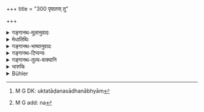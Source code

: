 +++
title = "300 पृष्ठतस् तु"

+++

<details><summary>गङ्गानथ-मूलानुवादः</summary>

But only on the back part of the body, and never on the upper part; he who strikes otherwise than this incurs the guilt of a thief.—(300)
</details>

<details><summary>मेधातिथिः</summary>

उक्तताडनदेशसाधनाभ्याम्[^२८४] अन्येन प्रकारेण घ्नन्न् अक्षादिषु लगुडादिभिर् वा चौरदण्डं[^२८५] प्राप्नोति । निन्दैषा । न त्व् अयम् एव दण्डः । यो ऽन्यत्र हिंसाया दण्डः सो ऽत्र भवतीत्य् उक्तं भवति ॥ ८.३०० ॥


[^२८५]:
     M G add: na


[^२८४]:
     M G DK: uktatāḍanasādhanābhyām
</details>

<details><summary>गङ्गानथ-भाष्यानुवादः</summary>

He who strikes with things other than those specified—*i.e*., with a stick or such things—or on a part of the body other than those mentioned,—*i.e*., on the eye, etc.—‘*incurs the guilt of a thief*.’

This is only meant to be deprecatory of the act referred to; and is not the injunction of an actual punishment; so that in this case also the penalty shall be the same as that in other oases of ‘hurt.’—(300)
</details>

<details><summary>गङ्गानथ-टिप्पन्यः</summary>

This verse is quoted in *Vīramitrodaya* (Saṃskāra, p. 514);—in
*Aparārka* (p. 610), which explains that ‘*kilviṣam*’ means ‘an offence
deserving punishment’;—again on p. 817, where ‘*kilviṣam*’ is explained as ‘punishment’;—in *Vivādaratnākara* (p. 271), which explains ‘*pṛṣṭhataḥ*’ as ‘not in a vital part,’ and ‘*uttamāṅge*’ also as ‘in a vital part’;—in *Vidhānapārijāta* (p. 530);—in *Mitākṣarā* (2.32), in support of the view that, if, in a fit of passion, the Teacher should strike the pupil in a vital part of the body, and the boy should complain before the king, then it becomes an admissible suit;—in
*Vyavahāra-Balambhaṭṭī* (pp. 572 and 919);—in *Nṛsiṃhaprasāda*
(Saṃskāra, 47b);—in *Saṃskāramayūkha* (p. 52) to the effect that no one should be struck on the head;—in *Saṃskāraratnamālā* (p, 315), which says that ‘*uttamāṅga*’ means ‘head’;—in *Smṛticandrikā* (Saṃskāra, p. 142);—and in *Vivādacintāmaṇi* (Calcutta, p. 76).
</details>

<details><summary>गङ्गानथ-तुल्य-वाक्यानि</summary>

**(verses 8.299-301)  
**

See Comparative notes for [Verse 8.299].
</details>

<details><summary>भारुचिः</summary>

इत्य् अयं नियमस्य व्यतिक्रमे ताडयितुं विज्ञेयः । न चावश्यताडनम् एतेषाम् अपराधिनां पुत्रादीनाम्, नियमार्थत्वाद् उपदेशस्य । **प्राप्तः स्याच् चोरकिल्बिषम्** इत्य् अयं नियमव्यतिक्रमे निन्दार्थवादो निवृत्त्यर्थः । एवं च सत्य् **अतो ऽन्यथा** ताडने नियमातिक्रममात्रम्, न तु चोरवद् दण्ड्यः । धिग्दण्डवाग्दण्डमात्रं वा, तत्र तत्सामान्यात् ॥ ८.२९९ ॥
</details>

<details><summary>Bühler</summary>

300	But on the back part of the body (only), never on a noble part; he who strikes them otherwise will incur the same guilt as a thief.
</details>
